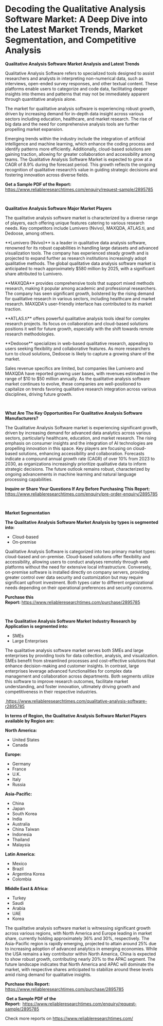 <p><h1>Decoding the Qualitative Analysis Software Market: A Deep Dive into the Latest Market Trends, Market Segmentation, and Competitive Analysis</h1></p><p><strong>Qualitative Analysis Software Market Analysis and Latest Trends</strong></p>
<p><p>Qualitative Analysis Software refers to specialized tools designed to assist researchers and analysts in interpreting non-numerical data, such as interviews, open-ended survey responses, and other textual content. These platforms enable users to categorize and code data, facilitating deeper insights into themes and patterns that may not be immediately apparent through quantitative analysis alone. </p><p>The market for qualitative analysis software is experiencing robust growth, driven by increasing demand for in-depth data insight across various sectors including education, healthcare, and market research. The rise of big data and the need for comprehensive analysis tools are further propelling market expansion. </p><p>Emerging trends within the industry include the integration of artificial intelligence and machine learning, which enhance the coding process and identify patterns more efficiently. Additionally, cloud-based solutions are gaining traction, allowing for greater collaboration and accessibility among teams. The Qualitative Analysis Software Market is expected to grow at a CAGR of 8.9% during the forecast period. This growth reflects the ongoing recognition of qualitative research’s value in guiding strategic decisions and fostering innovation across diverse fields.</p></p>
<p><strong>Get a Sample PDF of the Report:&nbsp;</strong> <a href="https://www.reliableresearchtimes.com/enquiry/request-sample/2895785?utm_campaign=3281&utm_medium=2&utm_source=Github&utm_content=ia&utm_term=15032025&utm_id=qualitative-analysis-software">https://www.reliableresearchtimes.com/enquiry/request-sample/2895785</a></p>
<p>&nbsp;</p>
<p><strong>Qualitative Analysis Software Major Market Players</strong></p>
<p><p>The qualitative analysis software market is characterized by a diverse range of players, each offering unique features catering to various research needs. Key competitors include Lumivero (Nvivo), MAXQDA, ATLAS.ti, and Dedoose, among others.</p><p>**Lumivero (Nvivo)** is a leader in qualitative data analysis software, renowned for its robust capabilities in handling large datasets and advanced visualization tools. The company has experienced steady growth and is projected to expand further as research institutions increasingly adopt qualitative methods. The global qualitative data analysis software market is anticipated to reach approximately $580 million by 2025, with a significant share attributed to Lumivero.</p><p>**MAXQDA** provides comprehensive tools that support mixed methods research, making it popular among academic and professional researchers. The company has seen significant growth, bolstered by the rising demand for qualitative research in various sectors, including healthcare and market research. MAXQDA's user-friendly interface has contributed to its market traction.</p><p>**ATLAS.ti** offers powerful qualitative analysis tools ideal for complex research projects. Its focus on collaboration and cloud-based solutions positions it well for future growth, especially with the shift towards remote research methodologies.</p><p>**Dedoose** specializes in web-based qualitative research, appealing to users seeking flexibility and collaborative features. As more researchers turn to cloud solutions, Dedoose is likely to capture a growing share of the market.</p><p>Sales revenue specifics are limited, but companies like Lumivero and MAXQDA have reported growing user bases, with revenues estimated in the range of $10 to $50 million annually. As the qualitative analysis software market continues to evolve, these companies are well-positioned to capitalize on trends favoring qualitative research integration across various disciplines, driving future growth.</p></p>
<p>&nbsp;</p>
<p><strong>What Are The Key Opportunities For Qualitative Analysis Software Manufacturers?</strong></p>
<p><p>The Qualitative Analysis Software market is experiencing significant growth, driven by increasing demand for advanced data analytics across various sectors, particularly healthcare, education, and market research. The rising emphasis on consumer insights and the integration of AI technologies are propelling innovation in this space. Key players are focusing on cloud-based solutions, enhancing accessibility and collaboration. Forecasts indicate a compound annual growth rate (CAGR) of over 10% from 2023 to 2030, as organizations increasingly prioritize qualitative data to inform strategic decisions. The future outlook remains robust, characterized by ongoing advancements in machine learning and natural language processing capabilities.</p></p>
<p><strong>Inquire or Share Your Questions If Any Before Purchasing This Report:</strong> <a href="https://www.reliableresearchtimes.com/enquiry/pre-order-enquiry/2895785?utm_campaign=3281&utm_medium=2&utm_source=Github&utm_content=ia&utm_term=15032025&utm_id=qualitative-analysis-software">https://www.reliableresearchtimes.com/enquiry/pre-order-enquiry/2895785</a></p>
<p>&nbsp;</p>
<p><strong>Market Segmentation</strong></p>
<p><strong>The Qualitative Analysis Software Market Analysis by types is segmented into:</strong></p>
<p><ul><li>Cloud-based</li><li>On-premise</li></ul></p>
<p><p>Qualitative Analysis Software is categorized into two primary market types: cloud-based and on-premise. Cloud-based solutions offer flexibility and accessibility, allowing users to conduct analyses remotely through web platforms without the need for extensive local infrastructure. Conversely, on-premise software is installed directly on company servers, providing greater control over data security and customization but may require significant upfront investment. Both types cater to different organizational needs depending on their operational preferences and security concerns.</p></p>
<p><strong>Purchase this Report:&nbsp;</strong><a href="https://www.reliableresearchtimes.com/purchase/2895785?utm_campaign=3281&utm_medium=2&utm_source=Github&utm_content=ia&utm_term=15032025&utm_id=qualitative-analysis-software">https://www.reliableresearchtimes.com/purchase/2895785</a></p>
<p>&nbsp;</p>
<p><strong>The Qualitative Analysis Software Market Industry Research by Application is segmented into:</strong></p>
<p><ul><li>SMEs</li><li>Large Enterprises</li></ul></p>
<p><p>The qualitative analysis software market serves both SMEs and large enterprises by providing tools for data collection, analysis, and visualization. SMEs benefit from streamlined processes and cost-effective solutions that enhance decision-making and customer insights. In contrast, large enterprises leverage advanced functionalities for complex data management and collaboration across departments. Both segments utilize this software to improve research outcomes, facilitate market understanding, and foster innovation, ultimately driving growth and competitiveness in their respective industries.</p></p>
<p><a href="https://www.reliableresearchtimes.com/qualitative-analysis-software-r2895785?utm_campaign=3281&utm_medium=2&utm_source=Github&utm_content=ia&utm_term=15032025&utm_id=qualitative-analysis-software">&nbsp;https://www.reliableresearchtimes.com/qualitative-analysis-software-r2895785</a></p>
<p><strong>In terms of Region, the Qualitative Analysis Software Market Players available by Region are:</strong></p>
<p>
    <p> <strong> North America: </strong>
        <ul>
            <li>United States</li>
            <li>Canada</li>
        </ul>
        </p> 
    <p> <strong> Europe: </strong>
        <ul>
            <li>Germany</li>
            <li>France</li>
            <li>U.K.</li>
            <li>Italy</li>
            <li>Russia</li>
        </ul>
        </p> 
    <p> <strong> Asia-Pacific: </strong>
        <ul>
            <li>China</li>
            <li>Japan</li>
            <li>South Korea</li>
            <li>India</li>
            <li>Australia</li>
            <li>China Taiwan</li>
            <li>Indonesia</li>
            <li>Thailand</li>
            <li>Malaysia</li>
        </ul>
        </p> 
    <p> <strong> Latin America: </strong>
        <ul>
            <li>Mexico</li>
            <li>Brazil</li>
            <li>Argentina Korea</li>
            <li>Colombia</li>
        </ul>
        </p> 
    <p> <strong> Middle East & Africa: </strong>
        <ul>
            <li>Turkey</li>
            <li>Saudi</li>
            <li>Arabia</li>
            <li>UAE</li>
            <li>Korea</li>
        </ul>
    </p>
    </p>
<p><p>The qualitative analysis software market is witnessing significant growth across various regions, with North America and Europe leading in market share, currently holding approximately 36% and 30%, respectively. The Asia-Pacific region is rapidly emerging, projected to attain around 25% due to increasing adoption of advanced analytics in emerging economies. While the USA remains a key contributor within North America, China is expected to show robust growth, contributing nearly 20% to the APAC segment. The future landscape indicates that North America and APAC will dominate the market, with respective shares anticipated to stabilize around these levels amid rising demand for qualitative insights.</p></p>
<p><strong>Purchase this Report: </strong><a href="https://www.reliableresearchtimes.com/purchase/2895785?utm_campaign=3281&utm_medium=2&utm_source=Github&utm_content=ia&utm_term=15032025&utm_id=qualitative-analysis-software">https://www.reliableresearchtimes.com/purchase/2895785</a></p>
<p>&nbsp;<strong>Get a Sample PDF of the Report:&nbsp;&nbsp;</strong><a href="https://www.reliableresearchtimes.com/enquiry/request-sample/2895785?utm_campaign=3281&utm_medium=2&utm_source=Github&utm_content=ia&utm_term=15032025&utm_id=qualitative-analysis-software">https://www.reliableresearchtimes.com/enquiry/request-sample/2895785</a></p>
<p><strong></strong></p>
<p>Check more reports on <a href="https://www.reliableresearchtimes.com/?utm_campaign=3281&utm_medium=2&utm_source=Github&utm_content=ia&utm_term=15032025&utm_id=qualitative-analysis-software">https://www.reliableresearchtimes.com/</a></p>